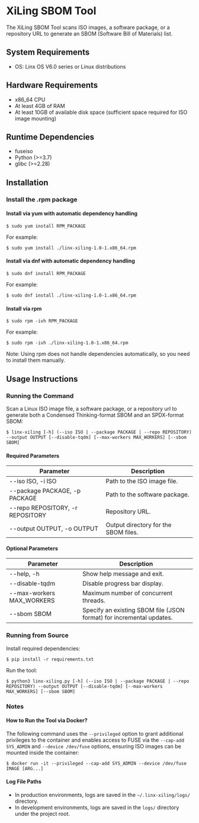 # XiLing SBOM Tool
The XiLing SBOM Tool scans ISO images, a software package, or a repository URL to generate an SBOM (Software Bill of Materials) list.

## System Requirements
- OS: Linx OS V6.0 series or Linux distributions

## Hardware Requirements
- x86_64 CPU
- At least 4GB of RAM
- At least 10GB of available disk space (sufficient space required for ISO image mounting)

## Runtime Dependencies
- fuseiso
- Python (>=3.7)
- glibc (>=2.28)

## Installation
### Install the .rpm package
#### Install via yum with automatic dependency handling
```
$ sudo yum install RPM_PACKAGE
```
For example:
```
$ sudo yum install ./linx-xiling-1.0-1.x86_64.rpm
```

#### Install via dnf with automatic dependency handling
```
$ sudo dnf install RPM_PACKAGE
```
For example:
```
$ sudo dnf install ./linx-xiling-1.0-1.x86_64.rpm
```

#### Install via rpm
```
$ sudo rpm -ivh RPM_PACKAGE
```
For example:
```
$ sudo rpm -ivh ./linx-xiling-1.0-1.x86_64.rpm
```
Note: Using rpm does not handle dependencies automatically, so you need to install them manually.

## Usage Instructions
### Running the Command
Scan a Linux ISO image file, a software package, or a repository url to generate both a Condensed Thinking-format SBOM and an SPDX-format SBOM:
```
$ linx-xiling [-h] (--iso ISO | --package PACKAGE | --repo REPOSITORY) --output OUTPUT [--disable-tqdm] [--max-workers MAX_WORKERS] [--sbom SBOM]
```

#### Required Parameters
| Parameter                     | Description                          |
| ----------------------------- | ------------------------------------ |
| --iso ISO, -i ISO             | Path to the ISO image file.          |
| --package PACKAGE, -p PACKAGE | Path to the software package.        |
| --repo REPOSITORY, -r REPOSITORY| Repository URL.                    |
| --output OUTPUT, -o OUTPUT    | Output directory for the SBOM files. |

#### Optional Parameters
| Parameter                 | Description                           |
| ------------------------- | ------------------------------------- |
| --help, -h                | Show help message and exit.           |
| --disable-tqdm            | Disable progress bar display.         |
| --max-workers MAX_WORKERS | Maximum number of concurrent threads. |
| --sbom SBOM               | Specify an existing SBOM file (JSON format) for incremental updates.|

### Running from Source
Install required dependencies:
```
$ pip install -r requirements.txt
```

Run the tool:
```
$ python3 linx-xiling.py [-h] (--iso ISO | --package PACKAGE | --repo REPOSITORY) --output OUTPUT [--disable-tqdm] [--max-workers MAX_WORKERS] [--sbom SBOM]
```

### Notes
#### How to Run the Tool via Docker?
The following command uses the ```--privileged``` option to grant additional privileges to the container and enables access to FUSE via the ```--cap-add SYS_ADMIN``` and ```--device /dev/fuse``` options, ensuring ISO images can be mounted inside the container:
```
$ docker run -it --privileged --cap-add SYS_ADMIN --device /dev/fuse IMAGE [ARG...]
```

#### Log File Paths
- In production environments, logs are saved in the ```~/.linx-xiling/logs/``` directory.
- In development environments, logs are saved in the ```logs/``` directory under the project root.
